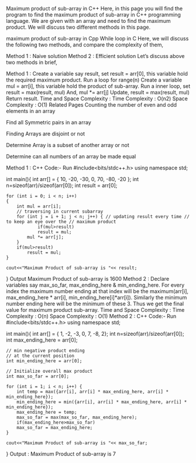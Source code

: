 Maximum product of sub-array in C++
Here, in this page you will find the program to find the maximum product of sub-array in C++ programming language. We are given with an array and need to find the maximum product. We will discuss two different methods in this page.

maximum product of sub-array in Cpp
While loop in C
Here, we will discuss the following two methods, and compare the complexity of them,

Method 1 : Naive solution
Method 2 : Efficient solution
Let’s discuss above two methods in brief,

Method 1 :
Create a variable say result, set result = arr[0], this variable hold the required maximum product.
Run a loop for range(n)
Create a variable mul = arr[i], this variable hold the product of sub-array.
Run a inner loop, set result = max(result, mul)
And, mul *= arr[j]
Update, result = max(result, mul)
Return result.
Time and Space Complexity :
Time Complexity : O(n2)
Space Complexity : O(1)
Related Pages
Counting the number of even and odd elements in an array

Find all Symmetric pairs in an array

Finding Arrays are disjoint or not

Determine Array is a subset of another array or not

Determine can all numbers of an array be made equal

Method 1 : C++ Code:-
Run
#include<bits/stdc++.h>
using namespace std;

int main(){
    int arr[] = { 10, -20, -30, 0, 70, -80, -20 };
    int n=sizeof(arr)/sizeof(arr[0]);
    int result = arr[0];
    
    for (int i = 0; i < n; i++)
    {
        int mul = arr[i];
        // traversing in current subarray
        for (int j = i + 1; j < n; j++) { // updating result every time // to keep an eye over the // maximum product 
                if(mul>result)
                result = mul;
            mul *= arr[j];
        }
        if(mul>result)
            result = mul;
    }
    
    cout<<"Maximum Product of sub-array is "<< result;
}
Output
Maximum Product of sub-array is 1600
Method 2 :
Declare variables say max_so_far, max_ending_here & min_ending_here.
For every index the maximum number ending at that index will be the maximum(arr[i], max_ending_here * arr[i], min_ending_here[i]*arr[i]).
Similarly the minimum number ending here will be the minimum of these 3.
Thus we get the final value for maximum product sub-array.
Time and Space Complexity :
Time Complexity : O(n)
Space Complexity : O(1)
Method 2 : C++ Code:-
Run
#include<bits/stdc++.h>
using namespace std;

int main(){
    int arr[] = { 1, -2, -3, 0, 7, -8, 2};
    int n=sizeof(arr)/sizeof(arr[0]);
    int max_ending_here = arr[0];
 
    // min negative product ending
    // at the current position
    int min_ending_here = arr[0];
 
    // Initialize overall max product
    int max_so_far = arr[0];
    
    for (int i = 1; i < n; i++) { 
        int temp = max({arr[i], arr[i] * max_ending_here, arr[i] * min_ending_here}); 
        min_ending_here = min({arr[i], arr[i] * max_ending_here, arr[i] * min_ending_here}); 
        max_ending_here = temp; 
        max_so_far = max(max_so_far, max_ending_here);
        if(max_ending_here>max_so_far)
        max_so_far = max_ending_here;
    }
    
    cout<<"Maximum Product of sub-array is "<< max_so_far;
}
Output :
Maximum Product of sub-array is 7
